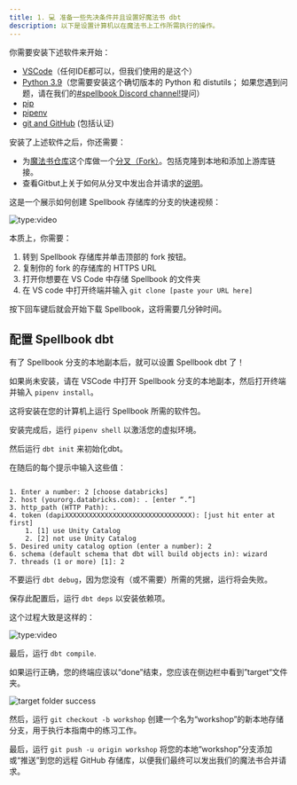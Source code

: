 ```yaml
---
title: 1. 💻 准备一些先决条件并且设置好魔法书 dbt
description: 以下是设置计算机以在魔法书上工作所需执行的操作。
---
```


你需要安装下述软件来开始：

* [VSCode](https://code.visualstudio.com/)（任何IDE都可以，但我们使用的是这个）
* [Python 3.9](https://realpython.com/installing-python/)（您需要安装这个确切版本的 Python 和 distutils； 如果您遇到问题，请在我们的[#spellbook Discord channel!](https://discord.com/channels/757637422384283659/999683200563564655)提问）
* [pip](https://pip.pypa.io/en/stable/installation/)
* [pipenv](https://pypi.org/project/pipenv/)
* [git and GitHub](https://docs.github.com/en/get-started/quickstart/set-up-git) (包括认证)

安装了上述软件之后，你还需要：

* 为[魔法书仓库](https://github.com/duneanalytics/spellbook)这个库做一个[分叉（Fork）](https://docs.github.com/en/get-started/quickstart/fork-a-repo)。包括克隆到本地和添加上游库链接。
* 查看Gitbut上关于如何从分叉中发出合并请求的[说明](https://docs.github.com/en/pull-requests/collaborating-with-pull-requests/proposing-changes-to-your-work-with-pull-requests/creating-a-pull-request-from-a-fork)。

这是一个展示如何创建 Spellbook 存储库的分支的快速视频：

![type:video](https://drive.google.com/file/d/1wGGhgwUsersdvqq4YpDWRMRSgqd8l8Qd/preview)

本质上，你需要：

1. 转到 Spellbook 存储库并单击顶部的 fork 按钮。
2. 复制你的 fork 的存储库的 HTTPS URL
3. 打开你想要在 VS Code 中存储 Spellbook 的文件夹
4. 在 VS code 中打开终端并输入 `git clone [paste your URL here]`

按下回车键后就会开始下载 Spellbook，这将需要几分钟时间。

## 配置 Spellbook dbt

有了 Spellbook 分支的本地副本后，就可以设置 Spellbook dbt 了！

如果尚未安装，请在 VSCode 中打开 Spellbook 分支的本地副本，然后打开终端并输入 `pipenv install`。

这将安装在您的计算机上运行 Spellbook 所需的软件包。

安装完成后，运行 `pipenv shell` 以激活您的虚拟环境。

然后运行 `dbt init` 来初始化dbt。

在随后的每个提示中输入这些值：

```

1. Enter a number: 2 [choose databricks]
2. host (yourorg.databricks.com): . [enter “.”]
3. http_path (HTTP Path): .
4. token (dapiXXXXXXXXXXXXXXXXXXXXXXXXXXXXXXXX): [just hit enter at first]
    1. [1] use Unity Catalog
    2. [2] not use Unity Catalog
5. Desired unity catalog option (enter a number): 2
6. schema (default schema that dbt will build objects in): wizard
7. threads (1 or more) [1]: 2

```

不要运行 `dbt debug`，因为您没有（或不需要）所需的凭据，运行将会失败。

保存此配置后，运行 `dbt deps` 以安装依赖项。

这个过程大致是这样的：

![type:video](https://drive.google.com/file/d/1V0SARSZ4RmjuroX0ysmFgDf7w7ImaYBT/preview)

最后，运行 `dbt compile`.

如果运行正确，您的终端应该以“done”结束，您应该在侧边栏中看到”target“文件夹。

![target folder success](images/target-folder-success.jpg)

然后，运行 `git checkout -b workshop` 创建一个名为“workshop”的新本地存储分支，用于执行本指南中的练习工作。

最后，运行 `git push -u origin workshop` 将您的本地“workshop”分支添加或“推送”到您的远程 GitHub 存储库，以便我们最终可以发出我们的魔法书合并请求。